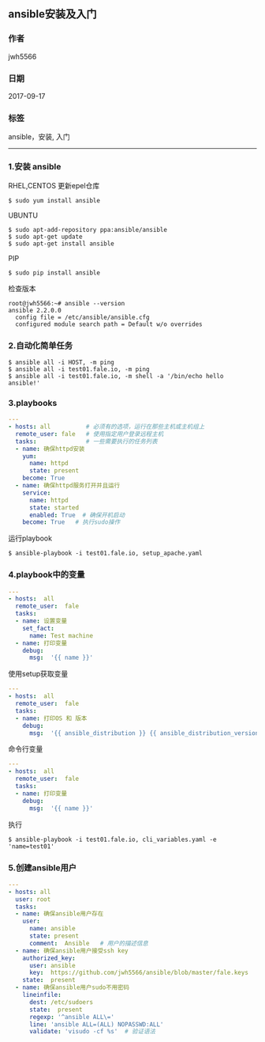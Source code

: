 ## ansible安装及入门
### 作者               
jwh5566                
                
### 日期              
2017-09-17              
                
### 标签              
ansible，安装, 入门
                
----
### 1.安装 ansible
RHEL,CENTOS
更新epel仓库
```
$ sudo yum install ansible
```
UBUNTU
```
$ sudo apt-add-repository ppa:ansible/ansible
$ sudo apt-get update
$ sudo apt-get install ansible
```
PIP
```
$ sudo pip install ansible
```
检查版本
```
root@jwh5566:~# ansible --version
ansible 2.2.0.0
  config file = /etc/ansible/ansible.cfg
  configured module search path = Default w/o overrides
```
### 2.自动化简单任务
```
$ ansible all -i HOST, -m ping
$ ansible all -i test01.fale.io, -m ping
$ ansible all -i test01.fale.io, -m shell -a '/bin/echo hello ansible!'
```
### 3.playbooks
```yaml
---
- hosts: all          # 必须有的选项，运行在那些主机或主机组上
  remote_user: fale   # 使用指定用户登录远程主机 
  tasks:              # 一些需要执行的任务列表
  - name: 确保httpd安装
    yum: 
      name: httpd
      state: present
    become: True
  - name: 确保httpd服务打开并且运行
    service:
      name: httpd
      state: started
      enabled: True  # 确保开机启动
    become: True   # 执行sudo操作
```
运行playbook
```
$ ansible-playbook -i test01.fale.io, setup_apache.yaml
```
### 4.playbook中的变量
```yaml
---
- hosts:  all
  remote_user:  fale
  tasks:
  - name: 设置变量
    set_fact:
      name: Test machine
  - name: 打印变量
    debug:
      msg:  '{{ name }}'
```
使用setup获取变量
```yaml
---
- hosts:  all
  remote_user:  fale
  tasks:
  - name: 打印OS 和 版本
    debug:
      msg:  '{{ ansible_distribution }} {{ ansible_distribution_version }}'
```
命令行变量
```yaml
---
- hosts:  all
  remote_user:  fale
  tasks:
  - name: 打印变量
    debug:
      msg:  '{{ name }}'
```
执行
```
$ ansible-playbook -i test01.fale.io, cli_variables.yaml -e 'name=test01'
```
### 5.创建ansible用户
```yaml
---
- hosts: all
  user: root
  tasks:
  - name: 确保ansible用户存在
    user:
      name: ansible
      state: present
      comment:  Ansible   # 用户的描述信息
  - name: 确保ansible用户接受ssh key
    authorized_key:
      user: ansible
      key:  https://github.com/jwh5566/ansible/blob/master/fale.keys
    state:  present
  - name: 确保ansible用户sudo不用密码
    lineinfile:
      dest: /etc/sudoers
      state:  present
      regexp: '^ansible ALL\='
      line: 'ansible ALL=(ALL) NOPASSWD:ALL'
      validate: 'visudo -cf %s'  # 验证语法
```
